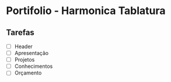 # Portifolio - Harmonica Tablatura

## Tarefas

- [ ] Header
- [ ] Apresentação
- [ ] Projetos
- [ ] Conhecimentos
- [ ] Orçamento